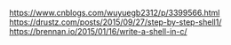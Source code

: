 https://www.cnblogs.com/wuyuegb2312/p/3399566.html
https://drustz.com/posts/2015/09/27/step-by-step-shell1/
https://brennan.io/2015/01/16/write-a-shell-in-c/
